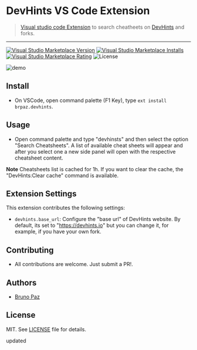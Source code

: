 # DevHints VS Code Extension

> [Visual studio code Extension](https://code.visualstudio.com) to search cheatheets on [DevHints](https://devhints.io) and forks.

---

[![Visual Studio Marketplace Version](https://img.shields.io/visual-studio-marketplace/v/brpaz.devhints.svg?style=for-the-badge)](https://marketplace.visualstudio.com/items?itemName=brpaz.devhints)
[![Visual Studio Marketplace Installs](https://img.shields.io/visual-studio-marketplace/i/brpaz.devhints.svg?style=for-the-badge)](https://marketplace.visualstudio.com/items?itemName=brpaz.devhints)
[![Visual Studio Marketplace Rating](https://img.shields.io/visual-studio-marketplace/r/brpaz.devhints.svg?style=for-the-badge)](https://marketplace.visualstudio.com/items?itemName=brpaz.devhints)
![License](https://img.shields.io/github/license/brpaz/vscode-devhints.svg?style=for-the-badge)

![demo](demo.gif)

## Install

- On VSCode, open command palette (F1 Key), type `ext install brpaz.devhints`.

## Usage

- Open command palette and type "devhinsts" and then select the option "Search Cheatsheets". A list of available cheat sheets will appear and after you select one a new side panel will open with the respective cheatsheet content.

**Note** Cheatsheets list is cached for 1h. If you want to clear the cache, the "DevHints:Clear cache" command is available.

## Extension Settings

This extension contributes the following settings:

- `devhints.base_url`: Configure the "base url" of DevHints website. By default, its set to "https://devhints.io" but you can change it, for example, if you have your own fork.


## Contributing

- All contributions are welcome. Just submit a PR!.

## Authors

- [Bruno Paz](https://github.com/brpaz)

## License

MIT. See [LICENSE](LICENSE) file for details.

updated
